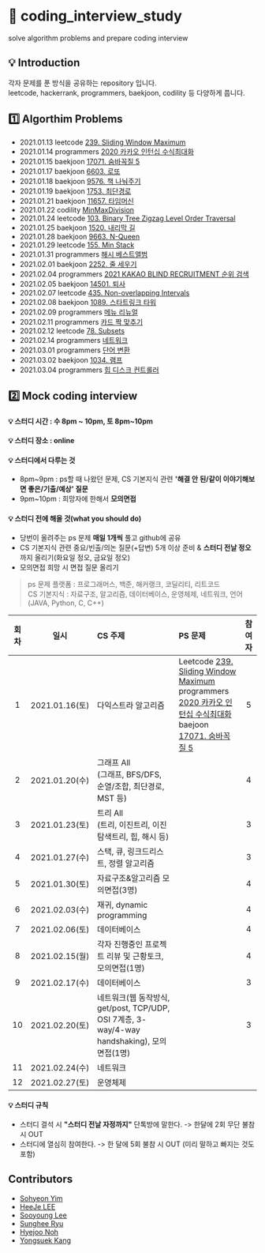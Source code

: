# 🙏 coding_interview_study
solve algorithm problems and prepare coding interview    

## 💡 Introduction    
각자 문제를 푼 방식을 공유하는 repository 입니다.     
leetcode, hackerrank, programmers, baekjoon, codility 등 다양하게 풉니다.     

## 1️⃣ Algorthim Problems      
- 2021.01.13 leetcode [239. Sliding Window Maximum](https://leetcode.com/problems/sliding-window-maximum/)         
- 2021.01.14 programmers [2020 카카오 인턴십 수식최대화](https://programmers.co.kr/learn/courses/30/lessons/67257)     
- 2021.01.15 baekjoon [17071. 숨바꼭질 5](https://www.acmicpc.net/problem/17071)
- 2021.01.17 baekjoon [6603. 로또](https://www.acmicpc.net/problem/6603)
- 2021.01.18 baekjoon [9576. 책 나눠주기](https://www.acmicpc.net/problem/9576)
- 2021.01.19 baekjoon [1753. 최단경로](https://www.acmicpc.net/problem/1753)
- 2021.01.21 baekjoon [11657. 타임머신](https://www.acmicpc.net/problem/11657)    
- 2021.01.22 codility [MinMaxDivision](https://app.codility.com/programmers/lessons/14-binary_search_algorithm/min_max_division/)  
- 2021.01.24 leetcode [103. Binary Tree Zigzag Level Order Traversal](https://leetcode.com/problems/binary-tree-zigzag-level-order-traversal/)  
- 2021.01.25 baekjoon [1520. 내리막 길](https://www.acmicpc.net/problem/1520)    
- 2021.01.28 baekjoon [9663. N-Queen](https://www.acmicpc.net/problem/9663)    
- 2021.01.29 leetcode [155. Min Stack](https://leetcode.com/problems/min-stack/)     
- 2021.01.31 programmers [해시 베스트앨범](https://programmers.co.kr/learn/courses/30/lessons/42579)     
- 2021.02.01 baekjoon [2252. 줄 세우기](https://www.acmicpc.net/problem/2252)     
- 2021.02.04 programmers [2021 KAKAO BLIND RECRUITMENT 순위 검색](https://programmers.co.kr/learn/courses/30/lessons/72412)    
- 2021.02.05 baekjoon [14501. 퇴사](https://www.acmicpc.net/problem/14501)     
- 2021.02.07 leetcode [435. Non-overlapping Intervals](https://leetcode.com/problems/non-overlapping-intervals/)
- 2021.02.08 baekjoon [1089. 스타트링크 타워](https://www.acmicpc.net/problem/1089)    
- 2021.02.09 programmers [메뉴 리뉴얼](https://programmers.co.kr/learn/courses/30/lessons/72411)     
- 2021.02.11 programmers [카드 짝 맞추기](https://programmers.co.kr/learn/courses/30/lessons/72415)     
- 2021.02.12 leetcode [78. Subsets](https://leetcode.com/problems/subsets/description/)
- 2021.02.14 programmers [네트워크](https://programmers.co.kr/learn/courses/30/lessons/43162)       
- 2021.03.01 programmers [단어 변환](https://programmers.co.kr/learn/courses/30/lessons/43163)      
- 2021.03.02 baekjoon [1034. 램프](https://www.acmicpc.net/problem/1034)
- 2021.03.04 programmers [힙 디스크 컨트롤러](https://programmers.co.kr/learn/courses/30/lessons/42627)


## 2️⃣ Mock coding interview    
#### 💡 스터디 시간 : 수 8pm ~ 10pm, 토 8pm~10pm          

#### 💡 스터디 장소 : online     

#### 💡 스터디에서 다루는 것     
- 8pm~9pm : ps할 때 나왔던 문제, CS 기본지식 관련 **'해결 안 된/같이 이야기해보면 좋은/기출/예상' 질문**              
- 9pm~10pm : 희망자에 한해서 **모의면접**      

#### 💡 스터디 전에 해올 것(what you should do)     
- 당번이 올려주는 ps 문제 **매일 1개씩** 풀고 github에 공유   
- CS 기본지식 관련 중요/빈출/의논 질문(+답변) 5개 이상 준비 & **스터디 전날 정오** 까지 올리기(화요일 정오, 금요일 정오)           
- 모의면접 희망 시 면접 질문 올리기     

> ps 문제 플랫폼 : 프로그래머스, 백준, 해커랭크, 코딜리티, 리트코드     
> CS 기본지식 : 자료구조, 알고리즘, 데이터베이스, 운영체제, 네트워크, 언어(JAVA, Python, C, C++)     

|회차|일시|CS 주제|PS 문제|참여자|             
|:---:|:---:|:---|:---|:---:|     
|1|2021.01.16(토)|다익스트라 알고리즘|Leetcode [239. Sliding Window Maximum](https://leetcode.com/problems/sliding-window-maximum/)<br> programmers [2020 카카오 인턴십 수식최대화](https://programmers.co.kr/learn/courses/30/lessons/67257)<br> baejoon [17071. 숨바꼭질 5](https://www.acmicpc.net/problem/17071)|5|      
|2|2021.01.20(수)|그래프 All<br>(그래프, BFS/DFS, 순열/조합, 최단경로, MST 등)||4|         
|3|2021.01.23(토)|트리 All<br>(트리, 이진트리, 이진탐색트리, 힙, 해시 등)||3|   
|4|2021.01.27(수)|스택, 큐, 링크드리스트, 정렬 알고리즘||3|    
|5|2021.01.30(토)|자료구조&알고리즘 모의면접(3명)||4|     
|6|2021.02.03(수)|재귀, dynamic programming||4|    
|7|2021.02.06(토)|데이터베이스||4|    
|8|2021.02.15(월)|각자 진행중인 프로젝트 리뷰 및 근황토크, 모의면접(1명)||4|   
|9|2021.02.17(수)|데이터베이스||3|   
|10|2021.02.20(토)|네트워크(웹 동작방식, get/post, TCP/UDP, OSI 7계층, 3-way/4-way handshaking), 모의면접(1명)||3|   
|11|2021.02.24(수)|네트워크||   
|12|2021.02.27(토)|운영체제||   

#### 💡 스터디 규칙     
- 스터디 결석 시 **"스터디 전날 자정까지"** 단톡방에 말한다. -> 한달에 2회 무단 불참시 OUT    
- 스터디에 열심히 참여한다. -> 한 달에 5회 불참 시 OUT (미리 말하고 빠지는 것도 포함)       

## Contributors     
- [Sohyeon Yim](https://github.com/sohyunwriter)            
- [HeeJe LEE](https://github.com/holim0)         
- [Sooyoung Lee](https://github.com/syleemk)          
- [Sunghee Ryu](https://github.com/S4nop)     
- [Hyejoo Noh](https://github.com/heyzoou)     
- [Yongsuek Kang](https://github.com/kangyongseok)         

